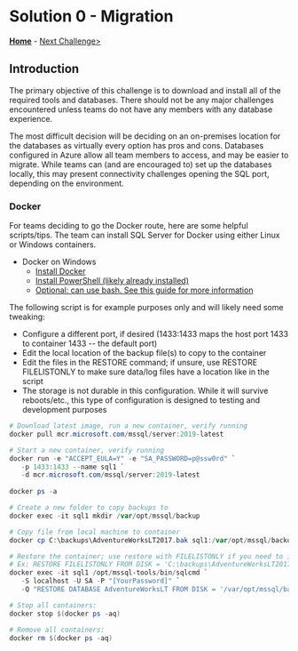 # Solution 0 - Migration

**[Home](../README.md)** - [Next Challenge>](./Solution01.md)

## Introduction

The primary objective of this challenge is to download and install all of the required tools and databases. There should not be any major challenges encountered unless teams do not have any members with any database experience.

The most difficult decision will be deciding on an on-premises location for the databases as virtually every option has pros and cons. Databases configured in Azure allow all team members to access, and may be easier to migrate. While teams can (and are encouraged to) set up the databases locally, this may present connectivity challenges opening the SQL port, depending on the environment.

### Docker

For teams deciding to go the Docker route, here are some helpful scripts/tips. The team can install SQL Server for Docker using either Linux or Windows containers.

* Docker on Windows
    * [Install Docker](https://docs.docker.com/install/)
    * [Install PowerShell (likely already installed)](https://docs.microsoft.com/en-us/powershell/scripting/setup/installing-windows-powershell?view=powershell-6)
    * [Optional: can use bash.  See this guide for more information](https://docs.microsoft.com/en-us/sql/linux/quickstart-install-connect-docker?view=sql-server-linux-2017)

The following script is for example purposes only and will likely need some tweaking: 
* Configure a different port, if desired (1433:1433 maps the host port 1433 to container 1433 -- the default port)
* Edit the local location of the backup file(s) to copy to the container
* Edit the files in the RESTORE command; if unsure, use RESTORE FILELISTONLY to make sure data/log files have a location like in the script
* The storage is not durable in this configuration. While it will survive reboots/etc., this type of configuration is designed to testing and development purposes

```powershell
# Download latest image, run a new container, verify running
docker pull mcr.microsoft.com/mssql/server:2019-latest

# Start a new container, verify running
docker run -e "ACCEPT_EULA=Y" -e "SA_PASSWORD=p@ssw0rd" `
   -p 1433:1433 --name sql1 `
   -d mcr.microsoft.com/mssql/server:2019-latest
   
docker ps -a

# Create a new folder to copy backups to
docker exec -it sql1 mkdir /var/opt/mssql/backup

# Copy file from local machine to container
docker cp C:\backups\AdventureWorksLT2017.bak sql1:/var/opt/mssql/backup

# Restore the container; use restore with FILELISTONLY if you need to inspect the files in backup
# Ex: RESTORE FILELISTONLY FROM DISK = 'C:\backups\AdventureWorksLT2017.bak' WITH FILE = 1
docker exec -it sql1 /opt/mssql-tools/bin/sqlcmd `
   -S localhost -U SA -P "[YourPassword]" `
   -Q "RESTORE DATABASE AdventureWorksLT FROM DISK = '/var/opt/mssql/backup/AdventureWorksLT2017.bak' WITH MOVE 'AdventureWorksLT2012_Data' TO '/var/opt/mssql/data/AdventureWorksLT2012_Data.mdf', MOVE 'AdventureWorksLT2012_Log' TO '/var/opt/mssql/data/AdventureWorksLT2012_Log.ldf'"

# Stop all containers:
docker stop $(docker ps -aq)

# Remove all containers:
docker rm $(docker ps -aq)
```

